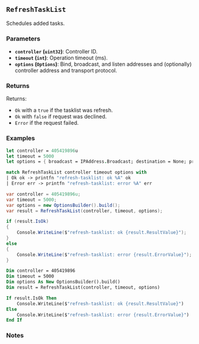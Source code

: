 ## `RefreshTaskList`

Schedules added tasks.

### Parameters
- **`controller` (`uint32`)**: Controller ID.
- **`timeout` (`int`)**: Operation timeout (ms).
- **`options` (`Options`)**: Bind, broadcast, and listen addresses and (optionally) controller address and transport protocol.

### Returns

Returns:
- `Ok` with a `true` if the tasklist was refresh.
- `Ok` with `false` if request was declined.
- `Error` if the request failed.

### Examples

```fsharp
let controller = 405419896u
let timeout = 5000
let options = { broadcast = IPAddress.Broadcast; destination = None; protoocol = None; debug = true }

match RefreshTaskList controller timeout options with
| Ok ok -> printfn "refresh-tasklist: ok %A" ok
| Error err -> printfn "refresh-tasklist: error %A" err
```

```csharp
var controller = 405419896u;
var timeout = 5000;
var options = new OptionsBuilder().build();
var result = RefreshTaskList(controller, timeout, options);

if (result.IsOk)
{
    Console.WriteLine($"refresh-tasklist: ok {result.ResultValue}");
}
else
{
    Console.WriteLine($"refresh-tasklist: error {result.ErrorValue}");
}
```

```vb
Dim controller = 405419896
Dim timeout = 5000
Dim options As New OptionsBuilder().build()
Dim result = RefreshTaskList(controller, timeout, options)

If result.IsOk Then
    Console.WriteLine($"refresh-tasklist: ok {result.ResultValue}")
Else
    Console.WriteLine($"refresh-tasklist: error {result.ErrorValue}")
End If
```

### Notes
